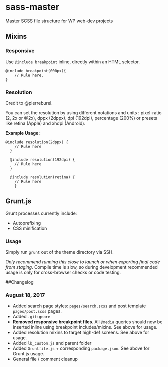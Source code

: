 # sass-master
Master SCSS file structure for WP web-dev projects

## Mixins

### Responsive

Use `@include breakpoint` inline, directly within an HTML selector.

```
@include breakpoint(000px){
	// Rule here.
}
```

### Resolution

Credit to @pierreburel.

You can set the resolution by using different notations and units : pixel-ratio (2, 2x or @2x), dppx (2dppx), dpi (192dpi), percentage (200%) or presets like retina (Apple) and xhdpi (Android).

**Example Usage:**

```
@include resolution(2dppx) {
    // Rule here
  }

  @include resolution(192dpi) {
    // Rule here
  }

  @include resolution(retina) {
  	// Rule here
  	}
```


## Grunt.js

Grunt processes currently include:
* Autoprefixing
* CSS minification

### Usage

Simply run `grunt` out of the theme directory via SSH.

*Only recommend running this close to launch or when exporting final code from staging*. Compile time is slow, so during development recommended usage is only for cross-browser checks or code testing.



##Changelog

### August 18, 2017

* Added search page styles: `pages/search.scss` and post template `pages/post.scss` pages.
* Added `.gitignore`
* **Removed responsive breakpoint files**. All `@media` queries should now be inserted inline using breakpoint includes/mixins. See above for usage.
* Added resolution mixins to target high-def screens. See above for usage.
* Added `lb_custom.js` and parent folder
* Added `Gruntfile.js` + corresponding `package.json`. See above for Grunt.js usage.
* General file / comment cleanup